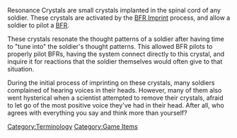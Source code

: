 Resonance Crystals are small crystals implanted in the spinal cord of
any soldier. These crystals are activated by the [BFR
Imprint](BFR_Imprint.md) process, and allow a soldier to pilot a
[BFR](../vehicles/BattleFrame_Robotics.md).

These crystals resonate the thought patterns of a soldier after having
time to "tune into" the soldier's thought patterns. This allowed BFR
pilots to properly pilot BFRs, having the system connect directly to
this crystal, and inquire it for reactions that the soldier themselves
would often give to that situation.

During the initial process of imprinting on these crystals, many
soldiers complained of hearing voices in their heads. However, many of
them also went hysterical when a scientist attempted to remove their
crystals, afraid to let go of the most positive voice they've had in
their head. After all, who agrees with everything you say and think more
than yourself?

[Category:Terminology](Category:Terminology.md) [Category:Game
Items](Category:Game_Items.md)
